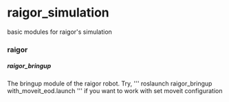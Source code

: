 # raigor_simulation
basic modules for raigor's simulation

### raigor
##### raigor_bringup
The bringup module of the raigor robot. 
Try, 
''' 
roslaunch raigor_bringup with_moveit_eod.launch
'''
if you want to work with set moveit configuration
